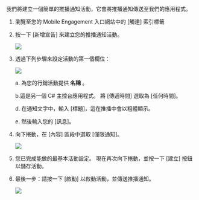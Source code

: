 我們將建立一個簡單的推播通知活動，它會將推播通知傳送至我們的應用程式。

1. 瀏覽至您的 Mobile Engagement 入口網站中的 [觸達]  索引標籤
2. 按一下 [新增宣告]  來建立您的推播通知活動。
   
    ![](./media/mobile-engagement-windows-push-campaign/new-announcement.png)
3. 透過下列步驟來設定活動的第一個欄位：
   
    ![](./media/mobile-engagement-windows-push-campaign/campaign-first-params.png)
   
    a. 為您的行銷活動提供 **名稱** 。
   
    b.這是另一個 C# 主控台應用程式。 將 [傳遞時間] 選取為 [任何時間]。
   
    d. 在通知文字中，輸入 [標題]，這在推播中會以粗體顯示。
   
    e. 然後輸入您的 [訊息]。
4. 向下捲動，在 [內容] 區段中選取 [僅限通知]。
   
    ![](./media/mobile-engagement-windows-push-campaign/campaign-content.png)
5. 您已完成能做的最基本活動設定。 現在再次向下捲動，並按一下 [建立]  按鈕以儲存活動。
6. 最後一步：請按一下 [啟動]  以啟動活動，並傳送推播通知。
   
    ![](./media/mobile-engagement-windows-push-campaign/campaign-activate.png)

